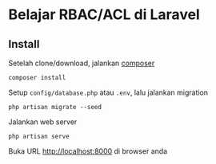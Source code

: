 # Belajar RBAC/ACL di Laravel

## Install

Setelah clone/download, jalankan [composer](https://getcomposer.org/)

    composer install

Setup `config/database.php` atau `.env`, lalu jalankan migration

    php artisan migrate --seed

Jalankan web server

    php artisan serve

Buka URL [http://localhost:8000](http://localhost:8000) di browser anda
